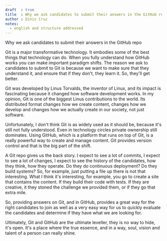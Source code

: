 ```yaml
---
draft  : true
title  : Why we ask candidates to submit their answers in the GitHub repo
author : Dinis Cruz
notes:
  - english and structure addressed
---
```


Why we ask candidates to submit their answers in the GitHub repo

Git is a major transformative technology. It embodies some of the best things that technology can do. When you fully understand how GitHub works you can make important paradigm shifts. The reason we ask to candidates to submit to Git is because we want to make sure that they understand it, and ensure that if they don't, they learn it. So, they'll get better.

Git was developed by Linus Torvalds, the inventor of Linux, and its impact is fascinating because it changed how software development works. In my opinion, Git is one of the biggest Linus contributions to the world. Its distributed format changes how we create content, changes how we develop and changes how we actually create in our society, not just software.

Unfortunately, I don't think Git is as widely used as it should be, because it's still not fully understood. Even in technology circles private ownership still dominates. Using GitHub, which is a platform that runs on top of Git, is a really powerful way to create and manage content. Git provides version control and that is the big part of the shift. 

A Git repo gives us the back story. I expect to see a lot of commits, I expect to see a lot of changes, I expect to see the history of the candidates, how they think, how they operate. Do they do continuous deployment? Do they build systems? So, for example, just putting a file up there is not that interesting. What I think it's interesting, for example, you go to create a site that contains the content. If they build their code with tests. If they are creative, it they stoned the challenge we provided them, or if they go that extra mile. 

So, providing answers on Git, and in GitHub, provides a great way for the right candidates to join as well as a very easy way for us to quickly evaluate the candidates and determine if they have what we are looking for.

Ultimately, Git and GitHub are the ultimate leveller, they is no way to hide, it's open. It's a place where the true essence, and in a way, soul, vision and talent of a person can really shine.


